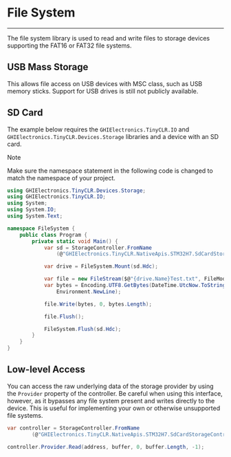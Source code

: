 # File System
---
The file system library is used to read and write files to storage devices supporting the FAT16 or FAT32 file systems.

## USB Mass Storage
This allows file access on USB devices with MSC class, such as USB memory sticks. Support for USB drives is still not publicly available.

## SD Card
The example below requires the `GHIElectronics.TinyCLR.IO` and `GHIElectronics.TinyCLR.Devices.Storage` libraries and a device with an SD card.

> [!Note]
> Make sure the namespace statement in the following code is changed to match the namespace of your project.

```cs
using GHIElectronics.TinyCLR.Devices.Storage;
using GHIElectronics.TinyCLR.IO;
using System;
using System.IO;
using System.Text;

namespace FileSystem {
    public class Program {
        private static void Main() {
            var sd = StorageController.FromName
                (@"GHIElectronics.TinyCLR.NativeApis.STM32H7.SdCardStorageController\0");

            var drive = FileSystem.Mount(sd.Hdc);

            var file = new FileStream($@"{drive.Name}Test.txt", FileMode.OpenOrCreate);
            var bytes = Encoding.UTF8.GetBytes(DateTime.UtcNow.ToString() +
                Environment.NewLine);

            file.Write(bytes, 0, bytes.Length);

            file.Flush();

            FileSystem.Flush(sd.Hdc);
        }
    }
}

```

## Low-level Access
You can access the raw underlying data of the storage provider by using the `Provider` property of the controller. Be careful when using this interface, however, as it bypasses any file system present and writes directly to the device. This is useful for implementing your own or otherwise unsupported file systems.

```cs
var controller = StorageController.FromName
        (@"GHIElectronics.TinyCLR.NativeApis.STM32H7.SdCardStorageController\0");

controller.Provider.Read(address, buffer, 0, buffer.Length, -1);
```